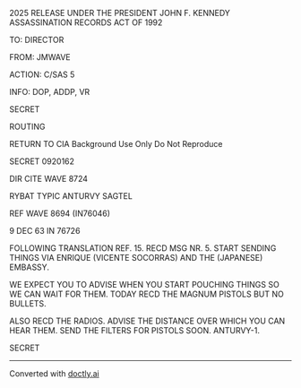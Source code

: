 2025 RELEASE UNDER THE PRESIDENT JOHN F. KENNEDY ASSASSINATION RECORDS ACT OF 1992

TO: DIRECTOR

FROM: JMWAVE

ACTION: C/SAS 5

INFO: DOP, ADDP, VR

SECRET

ROUTING

RETURN TO CIA
Background Use Only
Do Not Reproduce

SECRET 0920162

DIR CITE WAVE 8724

RYBAT TYPIC ANTURVY SAGTEL

REF WAVE 8694 (IN76046)

9 DEC 63 IN 76726

FOLLOWING TRANSLATION REF. 15. RECD MSG NR. 5. START SENDING THINGS VIA ENRIQUE (VICENTE SOCORRAS) AND THE (JAPANESE) EMBASSY.

WE EXPECT YOU TO ADVISE WHEN YOU START POUCHING THINGS SO WE CAN WAIT FOR THEM. TODAY RECD THE MAGNUM PISTOLS BUT NO BULLETS.

ALSO RECD THE RADIOS. ADVISE THE DISTANCE OVER WHICH YOU CAN HEAR THEM. SEND THE FILTERS FOR PISTOLS SOON. ANTURVY-1.

SECRET


---
Converted with [doctly.ai](https://doctly.ai)